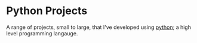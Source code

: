 # Python Projects

A range of projects, small to large, that I've developed using [python](https://www.python.org/); a high level programming langauge.
